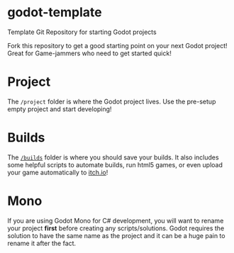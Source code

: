 # godot-template
Template Git Repository for starting Godot projects

Fork this repository to get a good starting point on your next Godot project! Great for Game-jammers who need to get started quick!

# Project
The `/project` folder is where the Godot project lives. Use the pre-setup empty project and start developing!

# Builds
The [`/builds`](/builds) folder is where you should save your builds. It also includes some helpful scripts to automate builds, run html5 games, or even upload your game automatically to [itch.io](itch.io)!

# Mono
If you are using Godot Mono for C# development, you will want to rename your project **first** before creating any scripts/solutions. Godot requires the solution to have the same name as the project and it can be a huge pain to rename it after the fact.
